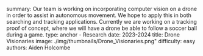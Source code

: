 summary: Our team is working on incorporating computer vision on a drone in order to assist in autonomous movement. We hope to apply this in both searching and tracking applications. Currently we are working on a tracking proof of concept, where we will have a drone be able to follow a soccer ball during a game.
type: anchor - Research
date: 2023-2024
title: Drone Visionaries
image: ./img/thumbnails/Drone_Visionaries.png"
difficulty: easy
authors: Aiden Holcombe
